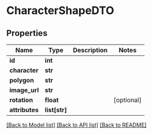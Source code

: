 # CharacterShapeDTO

## Properties
Name | Type | Description | Notes
------------ | ------------- | ------------- | -------------
**id** | **int** |  | 
**character** | **str** |  | 
**polygon** | **str** |  | 
**image_url** | **str** |  | 
**rotation** | **float** |  | [optional] 
**attributes** | **list[str]** |  | 

[[Back to Model list]](../README.md#documentation-for-models) [[Back to API list]](../README.md#documentation-for-api-endpoints) [[Back to README]](../README.md)


